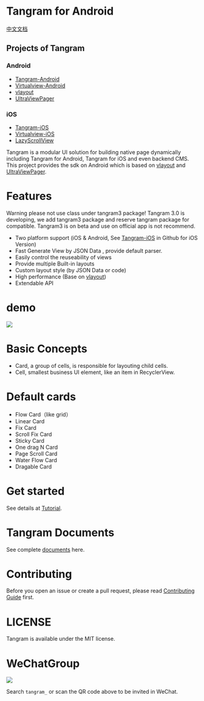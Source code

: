 # Tangram for Android

[中文文档](README-ch.md)

## Projects of Tangram

### Android

+ [Tangram-Android](https://github.com/alibaba/Tangram-Android)
+ [Virtualview-Android](https://github.com/alibaba/Virtualview-Android)
+ [vlayout](https://github.com/alibaba/vlayout)
+ [UltraViewPager](https://github.com/alibaba/UltraViewPager)

### iOS

+ [Tangram-iOS](https://github.com/alibaba/Tangram-iOS)
+ [Virtualview-iOS](https://github.com/alibaba/VirtualView-iOS)
+ [LazyScrollView](https://github.com/alibaba/lazyscrollview)

Tangram is a modular UI solution for building native page dynamically including Tangram for Android, Tangram for iOS and even backend CMS. This project provides the sdk on Android which is based on [vlayout](https://github.com/alibaba/vlayout) and [UltraViewPager](https://github.com/alibaba/UltraViewPager).

# Features
Warning please not use class under tangram3 package!
Tangram 3.0 is developing, we add tangram3 package and reserve tangram package for compatible. Tangram3 is on beta and use on official app is not recommend.

- Two platform support (iOS & Android, See [Tangram-iOS](https://github.com/alibaba/Tangram-iOS) in Github for iOS Version)
- Fast Generate View by JSON Data , provide default parser.
- Easily control the reuseability of views
- Provide multiple Built-in layouts
- Custom layout style (by JSON Data or code)
- High performance (Base on [vlayout](https://github.com/alibaba/vlayout))
- Extendable API

# demo

![](docs/images/tangramdemo.gif)

# Basic Concepts
+ Card, a group of cells, is responsible for layouting child cells.
+ Cell, smallest business UI element, like an item in RecyclerView.

# Default cards
* Flow Card（like grid）
* Linear Card
* Fix Card
* Scroll Fix Card
* Sticky Card
* One drag N Card
* Page Scroll Card
* Water Flow Card
* Dragable Card

# Get started
See details at [Tutorial](docs/Tutorial.md).

# Tangram Documents

See complete [documents](http://tangram.pingguohe.net/) here.

# Contributing

Before you open an issue or create a pull request, please read [Contributing Guide](CONTRIBUTING.md) first.

# LICENSE
Tangram is available under the MIT license.

# WeChatGroup

![](https://img.alicdn.com/tfs/TB11_2_kbSYBuNjSspiXXXNzpXa-167-167.png)

Search `tangram_` or scan the QR code above to be invited in WeChat.
